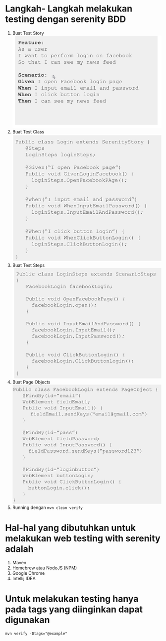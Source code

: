# Langkah- Langkah melakukan testing dengan serenity BDD
   1. Buat Test Story
    ![path](assets/1.png)
   2. Buat Test Class
    ![path](assets/2.png)
   3. Buat Test Steps
    ![path](assets/3.png)
   4. Buat Page Objects
    ![path](assets/4.png)
   5. Running dengan ```mvn clean verify```


# Hal-hal yang dibutuhkan untuk melakukan web testing with serenity adalah
   1. Maven
   2. Homebrew atau NodeJS (NPM)
   3. Google Chrome
   4. Intellij IDEA


# Untuk melakukan testing hanya pada tags yang diinginkan dapat digunakan
```
mvn verify -Dtags="@example"
```
